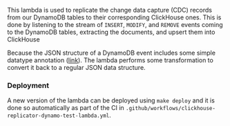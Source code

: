 This lambda is used to replicate the change data capture (CDC) records
from our DynamoDB tables to their corresponding ClickHouse ones. This
is done by listening to the stream of `INSERT`, `MODIFY`, and `REMOVE`
events coming to the DynamoDB tables, extracting the documents, and upsert
them into ClickHouse

Because the JSON structure of a DynamoDB event includes some simple
datatype annotation ([link](https://docs.aws.amazon.com/amazondynamodb/latest/APIReference/API_streams_AttributeValue.html)).
The lambda performs some transformation to convert it back to a regular
JSON data structure.

### Deployment

A new version of the lambda can be deployed using `make deploy` and it
is done so automatically as part of the CI in `.github/workflows/clickhouse-replicator-dynamo-test-lambda.yml`.

